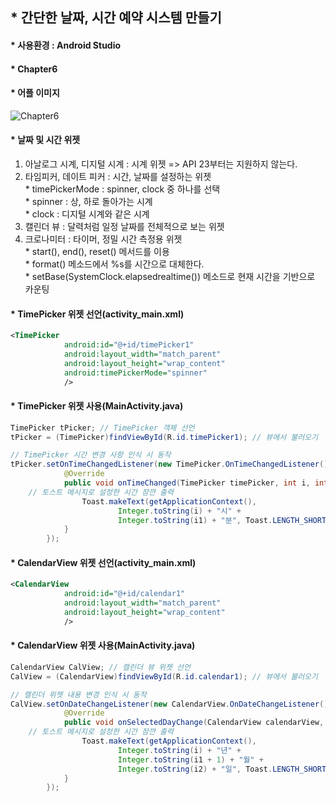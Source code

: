 ## * 간단한 날짜, 시간 예약 시스템 만들기   
#### * 사용환경 : Android Studio   
#### * Chapter6   

#### * 어플 이미지   
![Chapter6](D:\Android_WorkSpace\Chapter6_1\Chapter6.PNG)   

#### * 날짜 및 시간 위젯   
1. 아날로그 시계, 디지털 시계 : 시계 위젯 => API 23부터는 지원하지 않는다.   
2. 타임피커, 데이트 피커 : 시간, 날짜를 설정하는 위젯   
		* timePickerMode : spinner, clock 중 하나를 선택   
		* spinner : 상, 하로 돌아가는 시계   
		* clock : 디지털 시계와 같은 시계   
3. 캘린더 뷰 : 달력처럼 일정 날짜를 전체적으로 보는 위젯   
4. 크로나미터 : 타이머, 정밀 시간 측정용 위젯   
		* start(), end(), reset() 메서드를 이용   
		* format() 메소드에서 %s를 시간으로 대체한다.   
		* setBase(SystemClock.elapsedrealtime()) 메소드로 현재 시간을 기반으로 카운팅   

#### * TimePicker 위젯 선언(activity_main.xml)   

```xml
<TimePicker
            android:id="@+id/timePicker1"
            android:layout_width="match_parent"
            android:layout_height="wrap_content"
            android:timePickerMode="spinner"
            />
```

#### * TimePicker 위젯 사용(MainActivity.java)   

```java
TimePicker tPicker; // TimePicker 객체 선언 
tPicker = (TimePicker)findViewById(R.id.timePicker1); // 뷰에서 불러오기 

// TimePicker 시간 변경 사항 인식 시 동작 
tPicker.setOnTimeChangedListener(new TimePicker.OnTimeChangedListener(){
            @Override
            public void onTimeChanged(TimePicker timePicker, int i, int i1){
	// 토스트 메시지로 설정한 시간 잠깐 출력 
                Toast.makeText(getApplicationContext(),
                        Integer.toString(i) + "시" +
                        Integer.toString(i1) + "분", Toast.LENGTH_SHORT).show();
            }
        });
```   

#### * CalendarView 위젯 선언(activity_main.xml)   

```xml
<CalendarView
            android:id="@+id/calendar1"
            android:layout_width="match_parent"
            android:layout_height="wrap_content"
            />
```   

#### * CalendarView 위젯 사용(MainActivity.java)   

```java
CalendarView CalView; // 캘린더 뷰 위젯 선언
CalView = (CalendarView)findViewById(R.id.calendar1); // 뷰에서 불러오기 

// 캘린더 위젯 내용 변경 인식 시 동작 
CalView.setOnDateChangeListener(new CalendarView.OnDateChangeListener(){
            @Override
            public void onSelectedDayChange(CalendarView calendarView, int i, int i1, int i2){
	// 토스트 메시지로 설정한 시간 잠깐 출력 
                Toast.makeText(getApplicationContext(),
                        Integer.toString(i) + "년" +
                        Integer.toString(i1 + 1) + "월" +
                        Integer.toString(i2) + "일", Toast.LENGTH_SHORT).show();
            }
        });
```